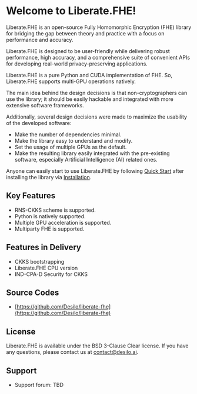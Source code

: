 # Welcome to Liberate.FHE!

Liberate.FHE is an open-source Fully Homomorphic Encryption (FHE) library for bridging the gap between theory and practice with a focus on performance and accuracy.

Liberate.FHE is designed to be user-friendly while delivering robust performance, high accuracy, and a comprehensive suite of convenient APIs for developing real-world privacy-preserving applications.

Liberate.FHE is a pure Python and CUDA implementation of FHE. So, Liberate.FHE supports multi-GPU operations natively.

The main idea behind the design decisions is that non-cryptographers can use the library; it should be easily hackable and integrated with more extensive software frameworks.&#x20;

Additionally, several design decisions were made to maximize the usability of the developed software:

* Make the number of dependencies minimal.
* Make the library easy to understand and modify.
* Set the usage of multiple GPUs as the default.
* Make the resulting library easily integrated with the pre-existing software, especially Artificial Intelligence (AI) related ones.

Anyone can easily start to use Liberate.FHE by following [Quick Start](getting-started/quick-start.md) after installing the library via [Installation](getting-started/installation.md).

## Key Features

* RNS-CKKS scheme is supported.
* Python is natively supported.
* Multiple GPU acceleration is supported.
* Multiparty FHE is supported.

## Features in Delivery

* CKKS bootstrapping
* Liberate.FHE CPU version
* IND-CPA-D Security for CKKS

## Source Codes

* [https://github.com/Desilo/liberate-fhe](https://github.com/Desilo/liberate-fhe)

## License

Liberate.FHE is available under the BSD 3-Clause Clear license. If you have any questions, please contact us at contact@desilo.ai.

## Support

* Support forum: TBD
